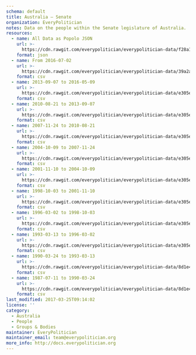 ```yaml
---
schema: default
title: Australia — Senate
organization: EveryPolitician
notes: Data on the people within the Senate legislature of Australia.
resources:
  - name: All Data as Popolo JSON
    url: >-
      https://cdn.rawgit.com/everypolitician/everypolitician-data/f28a1a734866aacbd19ae9dd82f4089520866c6c/data/Australia/Senate/ep-popolo-v1.0.json
    format: json
  - name: From 2016-07-02
    url: >-
      https://cdn.rawgit.com/everypolitician/everypolitician-data/39a2a81eb437175adcfcc5a2e6ab657fe50bbb9a/data/Australia/Senate/term-45.csv
    format: csv
  - name: 2013-09-07 to 2016-05-09
    url: >-
      https://cdn.rawgit.com/everypolitician/everypolitician-data/e305e4ab1f2b9d4a4df72037551e5bdd8bb530fd/data/Australia/Senate/term-44.csv
    format: csv
  - name: 2010-08-21 to 2013-09-07
    url: >-
      https://cdn.rawgit.com/everypolitician/everypolitician-data/e305e4ab1f2b9d4a4df72037551e5bdd8bb530fd/data/Australia/Senate/term-43.csv
    format: csv
  - name: 2007-11-24 to 2010-08-21
    url: >-
      https://cdn.rawgit.com/everypolitician/everypolitician-data/e305e4ab1f2b9d4a4df72037551e5bdd8bb530fd/data/Australia/Senate/term-42.csv
    format: csv
  - name: 2004-10-09 to 2007-11-24
    url: >-
      https://cdn.rawgit.com/everypolitician/everypolitician-data/e305e4ab1f2b9d4a4df72037551e5bdd8bb530fd/data/Australia/Senate/term-41.csv
    format: csv
  - name: 2001-11-10 to 2004-10-09
    url: >-
      https://cdn.rawgit.com/everypolitician/everypolitician-data/e305e4ab1f2b9d4a4df72037551e5bdd8bb530fd/data/Australia/Senate/term-40.csv
    format: csv
  - name: 1998-10-03 to 2001-11-10
    url: >-
      https://cdn.rawgit.com/everypolitician/everypolitician-data/e305e4ab1f2b9d4a4df72037551e5bdd8bb530fd/data/Australia/Senate/term-39.csv
    format: csv
  - name: 1996-03-02 to 1998-10-03
    url: >-
      https://cdn.rawgit.com/everypolitician/everypolitician-data/e305e4ab1f2b9d4a4df72037551e5bdd8bb530fd/data/Australia/Senate/term-38.csv
    format: csv
  - name: 1993-03-13 to 1996-03-02
    url: >-
      https://cdn.rawgit.com/everypolitician/everypolitician-data/e305e4ab1f2b9d4a4df72037551e5bdd8bb530fd/data/Australia/Senate/term-37.csv
    format: csv
  - name: 1990-03-24 to 1993-03-13
    url: >-
      https://cdn.rawgit.com/everypolitician/everypolitician-data/8d1e45f767a9036e6db247147c8248b11f7d3be9/data/Australia/Senate/term-36.csv
    format: csv
  - name: 1987-07-11 to 1990-03-24
    url: >-
      https://cdn.rawgit.com/everypolitician/everypolitician-data/8d1e45f767a9036e6db247147c8248b11f7d3be9/data/Australia/Senate/term-35.csv
    format: csv
last_modified: 2017-03-25T09:14:02
license: ''
category:
  - Australia
  - People
  - Groups & Bodies
maintainer: EveryPolitician
maintainer_email: team@everypolitician.org
more_info: http://docs.everypolitician.org
---
```

